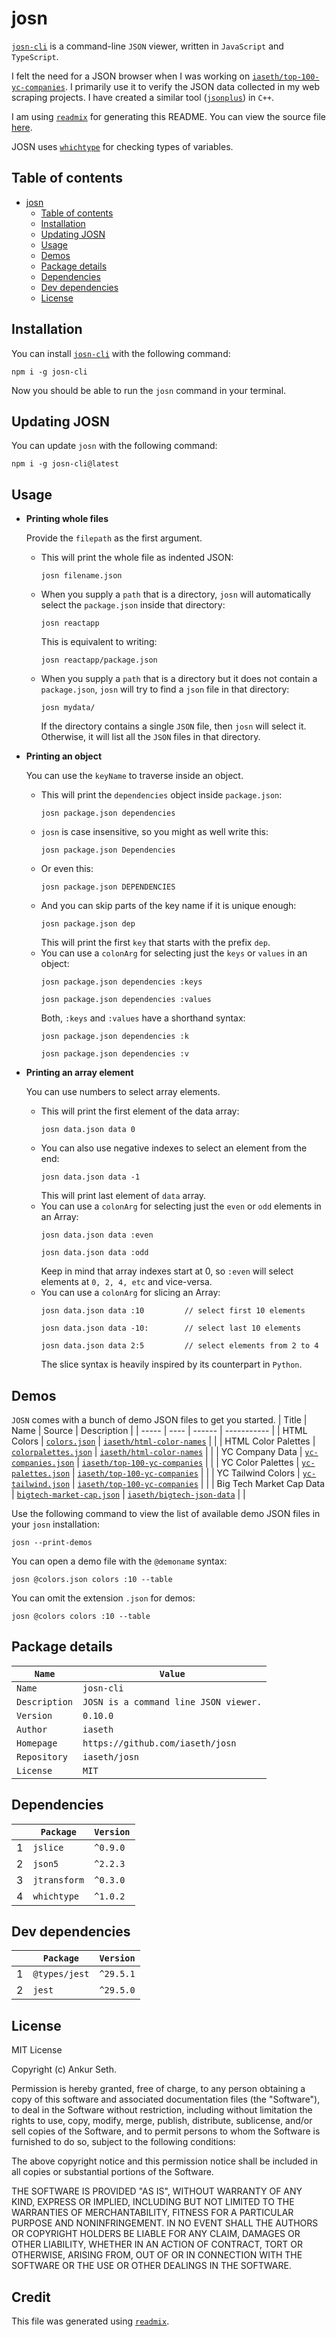 
# josn
[`josn-cli`](https://www.npmjs.com/package/josn-cli) is a command-line `JSON` viewer, written in `JavaScript` and `TypeScript`.

I felt the need for a JSON browser when I was working on [`iaseth/top-100-yc-companies`](https://github.com/iaseth/top-100-yc-companies).
I primarily use it to verify the JSON data collected in my web scraping projects.
I have created a similar tool ([`jsonplus`](https://github.com/iaseth/jsonplus)) in `C++`.

I am using [`readmix`](https://github.com/iaseth/readmix) for generating this README.
You can view the source file [here](https://github.com/iaseth/josn/blob/master/README.md.rx).

JOSN uses [`whichtype`](https://github.com/iaseth/whichtype) for checking types of variables.


## Table of contents
* [josn](#josn)
    * [Table of contents](#table-of-contents)
    * [Installation](#installation)
    * [Updating JOSN](#updating-josn)
    * [Usage](#usage)
    * [Demos](#demos)
    * [Package details](#package-details)
    * [Dependencies](#dependencies)
    * [Dev dependencies](#dev-dependencies)
    * [License](#license)


## Installation
You can install [`josn-cli`](https://www.npmjs.com/package/josn-cli) with the following command:
```
npm i -g josn-cli
```
Now you should be able to run the `josn` command in your terminal.


## Updating JOSN
You can update `josn` with the following command:
```
npm i -g josn-cli@latest
```


## Usage
* **Printing whole files**

    Provide the `filepath` as the first argument.
    * This will print the whole file as indented JSON:
        ```
        josn filename.json
        ```
    * When you supply a `path` that is a directory, `josn` will automatically select the `package.json` inside that directory:
        ```
        josn reactapp
        ```
        This is equivalent to writing:
        ```
        josn reactapp/package.json
        ```
    * When you supply a `path` that is a directory but it does not contain a `package.json`, `josn` will try to find a `json` file in that directory:
        ```
        josn mydata/
        ```
        If the directory contains a single `JSON` file, then `josn` will select it.
        Otherwise, it will list all the `JSON` files in that directory.

* **Printing an object**

    You can use the `keyName` to traverse inside an object.
    * This will print the `dependencies` object inside `package.json`:
        ```
        josn package.json dependencies
        ```
    * `josn` is case insensitive, so you might as well write this:
        ```
        josn package.json Dependencies
        ```
    * Or even this:
        ```
        josn package.json DEPENDENCIES
        ```
    * And you can skip parts of the key name if it is unique enough:
        ```
        josn package.json dep
        ```
        This will print the first `key` that starts with the prefix `dep`.
    * You can use a `colonArg` for selecting just the `keys` or `values` in an object:
        ```
        josn package.json dependencies :keys
        ```
        ```
        josn package.json dependencies :values
        ```
        Both, `:keys` and `:values` have a shorthand syntax:
        ```
        josn package.json dependencies :k
        ```
        ```
        josn package.json dependencies :v
        ```

* **Printing an array element**

    You can use numbers to select array elements.
    * This will print the first element of the data array:
        ```
        josn data.json data 0
        ```
    * You can also use negative indexes to select an element from the end:
        ```
        josn data.json data -1
        ```
        This will print last element of `data` array.
    * You can use a `colonArg` for selecting just the `even` or `odd` elements in an Array:
        ```
        josn data.json data :even
        ```
        ```
        josn data.json data :odd
        ```
        Keep in mind that array indexes start at 0, so `:even` will select elements at `0, 2, 4, etc` and vice-versa.
    * You can use a `colonArg` for slicing an Array:
        ```
        josn data.json data :10         // select first 10 elements
        ```
        ```
        josn data.json data -10:        // select last 10 elements
        ```
        ```
        josn data.json data 2:5         // select elements from 2 to 4
        ```
        The slice syntax is heavily inspired by its counterpart in `Python`.


## Demos
`JOSN` comes with a bunch of demo JSON files to get you started.
| Title | Name | Source | Description |
| ----- | ---- | ------ | ----------- |
| HTML Colors | [`colors.json`](https://github.com/iaseth/josn/tree/master/demojsons/colors.json) | [`iaseth/html-color-names`](https://github.com/iaseth/html-color-names) |  |
| HTML Color Palettes | [`colorpalettes.json`](https://github.com/iaseth/josn/tree/master/demojsons/colorpalettes.json) | [`iaseth/html-color-names`](https://github.com/iaseth/html-color-names) |  |
| YC Company Data | [`yc-companies.json`](https://github.com/iaseth/josn/tree/master/demojsons/yc-companies.json) | [`iaseth/top-100-yc-companies`](https://github.com/iaseth/top-100-yc-companies) |  |
| YC Color Palettes | [`yc-palettes.json`](https://github.com/iaseth/josn/tree/master/demojsons/yc-palettes.json) | [`iaseth/top-100-yc-companies`](https://github.com/iaseth/top-100-yc-companies) |  |
| YC Tailwind Colors | [`yc-tailwind.json`](https://github.com/iaseth/josn/tree/master/demojsons/yc-tailwind.json) | [`iaseth/top-100-yc-companies`](https://github.com/iaseth/top-100-yc-companies) |  |
| Big Tech Market Cap Data | [`bigtech-market-cap.json`](https://github.com/iaseth/josn/tree/master/demojsons/bigtech-market-cap.json) | [`iaseth/bigtech-json-data`](https://github.com/iaseth/bigtech-json-data) |  |

Use the following command to view the list of available demo JSON files in your `josn` installation:
```
josn --print-demos
```
You can open a demo file with the `@demoname` syntax:
```
josn @colors.json colors :10 --table
```
You can omit the extension `.json` for demos:
```
josn @colors colors :10 --table
```


## Package details
| `Name`        | `Value`                               |
| ------------- | ------------------------------------- |
| `Name`        | `josn-cli`                            |
| `Description` | `JOSN is a command line JSON viewer.` |
| `Version`     | `0.10.0`                              |
| `Author`      | `iaseth`                              |
| `Homepage`    | `https://github.com/iaseth/josn`      |
| `Repository`  | `iaseth/josn`                         |
| `License`     | `MIT`                                 |



## Dependencies
|     | `Package`    | `Version`   |
| --- | ------------ | ----------- |
| 1   | `jslice`     | `^0.9.0`    |
| 2   | `json5`      | `^2.2.3`    |
| 3   | `jtransform` | `^0.3.0`    |
| 4   | `whichtype`  | `^1.0.2`    |



## Dev dependencies
|     | `Package`     | `Version`   |
| --- | ------------- | ----------- |
| 1   | `@types/jest` | `^29.5.1`   |
| 2   | `jest`        | `^29.5.0`   |



## License
MIT License

Copyright (c) Ankur Seth.

Permission is hereby granted, free of charge, to any person obtaining a copy
of this software and associated documentation files (the "Software"), to deal
in the Software without restriction, including without limitation the rights
to use, copy, modify, merge, publish, distribute, sublicense, and/or sell
copies of the Software, and to permit persons to whom the Software is
furnished to do so, subject to the following conditions:

The above copyright notice and this permission notice shall be included in all
copies or substantial portions of the Software.

THE SOFTWARE IS PROVIDED "AS IS", WITHOUT WARRANTY OF ANY KIND, EXPRESS OR
IMPLIED, INCLUDING BUT NOT LIMITED TO THE WARRANTIES OF MERCHANTABILITY,
FITNESS FOR A PARTICULAR PURPOSE AND NONINFRINGEMENT. IN NO EVENT SHALL THE
AUTHORS OR COPYRIGHT HOLDERS BE LIABLE FOR ANY CLAIM, DAMAGES OR OTHER
LIABILITY, WHETHER IN AN ACTION OF CONTRACT, TORT OR OTHERWISE, ARISING FROM,
OUT OF OR IN CONNECTION WITH THE SOFTWARE OR THE USE OR OTHER DEALINGS IN THE
SOFTWARE.


## Credit

This file was generated using [`readmix`](https://github.com/iaseth/readmix).


